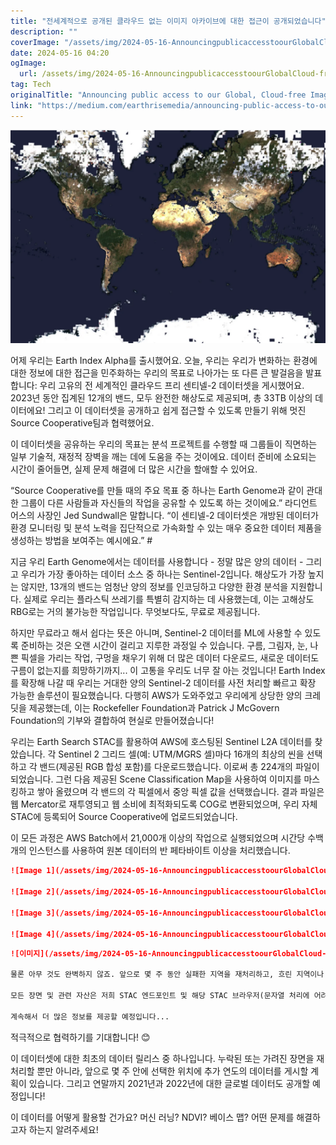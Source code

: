 ```yaml
---
title: "전세계적으로 공개된 클라우드 없는 이미지 아카이브에 대한 접근이 공개되었습니다"
description: ""
coverImage: "/assets/img/2024-05-16-AnnouncingpublicaccesstoourGlobalCloud-freeImageryArchive_0.png"
date: 2024-05-16 04:20
ogImage: 
  url: /assets/img/2024-05-16-AnnouncingpublicaccesstoourGlobalCloud-freeImageryArchive_0.png
tag: Tech
originalTitle: "Announcing public access to our Global, Cloud-free Imagery Archive"
link: "https://medium.com/earthrisemedia/announcing-public-access-to-our-global-cloud-free-imagery-archive-bb21311abb69"
---
```



![이미지](/assets/img/2024-05-16-AnnouncingpublicaccesstoourGlobalCloud-freeImageryArchive_0.png)

어제 우리는 Earth Index Alpha를 출시했어요. 오늘, 우리는 우리가 변화하는 환경에 대한 정보에 대한 접근을 민주화하는 우리의 목표로 나아가는 또 다른 큰 발걸음을 발표합니다: 우리 고유의 전 세계적인 클라우드 프리 센티넬-2 데이터셋을 게시했어요. 2023년 동안 집계된 12개의 밴드, 모두 완전한 해상도로 제공되며, 총 33TB 이상의 데이터에요! 그리고 이 데이터셋을 공개하고 쉽게 접근할 수 있도록 만들기 위해 멋진 Source Cooperative팀과 협력했어요.

이 데이터셋을 공유하는 우리의 목표는 분석 프로젝트를 수행할 때 그룹들이 직면하는 일부 기술적, 재정적 장벽을 깨는 데에 도움을 주는 것이에요. 데이터 준비에 소요되는 시간이 줄어들면, 실제 문제 해결에 더 많은 시간을 할애할 수 있어요.

“Source Cooperative를 만들 때의 주요 목표 중 하나는 Earth Genome과 같이 관대한 그룹이 다른 사람들과 자신들의 작업을 공유할 수 있도록 하는 것이에요.” 라디언트 어스의 사장인 Jed Sundwall은 말합니다. “이 센티넬-2 데이터셋은 개방된 데이터가 환경 모니터링 및 분석 노력을 집단적으로 가속화할 수 있는 매우 중요한 데이터 제품을 생성하는 방법을 보여주는 예시에요.” #



지금 우리 Earth Genome에서는 데이터를 사용합니다 - 정말 많은 양의 데이터 - 그리고 우리가 가장 좋아하는 데이터 소스 중 하나는 Sentinel-2입니다. 해상도가 가장 높지는 않지만, 13개의 밴드는 엄청난 양의 정보를 인코딩하고 다양한 환경 분석을 지원합니다. 실제로 우리는 플라스틱 쓰레기를 특별히 감지하는 데 사용했는데, 이는 고해상도 RBG로는 거의 불가능한 작업입니다. 무엇보다도, 무료로 제공됩니다.

하지만 무료라고 해서 쉽다는 뜻은 아니며, Sentinel-2 데이터를 ML에 사용할 수 있도록 준비하는 것은 오랜 시간이 걸리고 지루한 과정일 수 있습니다. 구름, 그림자, 눈, 나쁜 픽셀을 가리는 작업, 구멍을 채우기 위해 더 많은 데이터 다운로드, 새로운 데이터도 구름이 없는지를 희망하기까지... 이 고통을 우리도 너무 잘 아는 것입니다! Earth Index를 확장해 나갈 때 우리는 거대한 양의 Sentinel-2 데이터를 사전 처리할 빠르고 확장 가능한 솔루션이 필요했습니다. 다행히 AWS가 도와주었고 우리에게 상당한 양의 크레딧을 제공했는데, 이는 Rockefeller Foundation과 Patrick J McGovern Foundation의 기부와 결합하여 현실로 만들어졌습니다!

우리는 Earth Search STAC를 활용하여 AWS에 호스팅된 Sentinel L2A 데이터를 찾았습니다. 각 Sentinel 2 그리드 셀(예: UTM/MGRS 셀)마다 16개의 최상의 씬을 선택하고 각 밴드(제공된 RGB 합성 포함)를 다운로드했습니다. 이로써 총 224개의 파일이 되었습니다. 그런 다음 제공된 Scene Classification Map을 사용하여 이미지를 마스킹하고 쌓아 올렸으며 각 밴드의 각 픽셀에서 중앙 픽셀 값을 선택했습니다. 결과 파일은 웹 Mercator로 재투영되고 웹 소비에 최적화되도록 COG로 변환되었으며, 우리 자체 STAC에 등록되어 Source Cooperative에 업로드되었습니다.

이 모든 과정은 AWS Batch에서 21,000개 이상의 작업으로 실행되었으며 시간당 수백 개의 인스턴스를 사용하여 원본 데이터의 반 페타바이트 이상을 처리했습니다.



```markdown
![Image 1](/assets/img/2024-05-16-AnnouncingpublicaccesstoourGlobalCloud-freeImageryArchive_1.png)

![Image 2](/assets/img/2024-05-16-AnnouncingpublicaccesstoourGlobalCloud-freeImageryArchive_2.png)

![Image 3](/assets/img/2024-05-16-AnnouncingpublicaccesstoourGlobalCloud-freeImageryArchive_3.png)

![Image 4](/assets/img/2024-05-16-AnnouncingpublicaccesstoourGlobalCloud-freeImageryArchive_4.png)
```



```markdown
![이미지](/assets/img/2024-05-16-AnnouncingpublicaccesstoourGlobalCloud-freeImageryArchive_5.png)

물론 아무 것도 완벽하지 않죠. 앞으로 몇 주 동안 실패한 지역을 재처리하고, 흐린 지역이나 눈으로 덮인 장면이 나타나는 곳을 조사할 예정입니다.

모든 장면 및 관련 자산은 저희 STAC 엔드포인트 및 해당 STAC 브라우저(문자열 처리에 어려움을 겪는 사용자를 위한)를 통해 찾을 수 있습니다. 일반적인 메타데이터가 제공됩니다. 또한 자산의 출처 장면(즉, 어떤 소스 장면이 기여했는지) 및 좋은 픽셀의 대략적인 비율에 대한 정보도 포함됩니다. 자산 자체는 Create Commons 4.0 라이선스에 따라 사용이 허가된 Source Cooperative를 통해 미국 서부 지역의 HTTPS 및 AWS S3를 통해 공개적으로 제공됩니다.

계속해서 더 많은 정보를 제공할 예정입니다...
```

적극적으로 협력하기를 기대합니다! 😊



이 데이터셋에 대한 최초의 데이터 릴리스 중 하나입니다. 누락된 또는 가려진 장면을 재처리할 뿐만 아니라, 앞으로 몇 주 안에 선택한 위치에 추가 연도의 데이터를 게시할 계획이 있습니다. 그리고 연말까지 2021년과 2022년에 대한 글로벌 데이터도 공개할 예정입니다!

이 데이터를 어떻게 활용할 건가요? 머신 러닝? NDVI? 베이스 맵? 어떤 문제를 해결하고자 하는지 알려주세요!